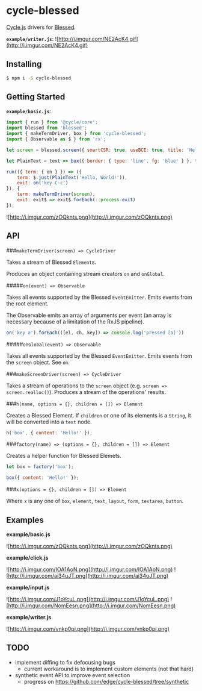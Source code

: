 # cycle-blessed
[Cycle.js](http://cycle.js.org/) drivers for [Blessed](https://github.com/chjj/blessed).

**`example/writer.js`**:
![http://i.imgur.com/NE2AcK4.gif](http://i.imgur.com/NE2AcK4.gif)

## Installing

```sh
$ npm i -S cycle-blessed
```

## Getting Started

**`example/basic.js`**:
```js
import { run } from '@cycle/core';
import blessed from 'blessed';
import { makeTermDriver, box } from 'cycle-blessed';
import { Observable as $ } from 'rx';

let screen = blessed.screen({ smartCSR: true, useBCE: true, title: 'Hello, World!' });

let PlainText = text => box({ border: { type: 'line', fg: 'blue' } }, text);

run(({ term: { on } }) => ({
	term: $.just(PlainText('Hello, World!')),
	exit: on('key C-c')
}), {
	term: makeTermDriver(screen),
	exit: exit$ => exit$.forEach(::process.exit)
});
```

![http://i.imgur.com/zOQknts.png](http://i.imgur.com/zOQknts.png)

## API

###`makeTermDriver(screen) => CycleDriver`

Takes a stream of Blessed `Element`s.

Produces an object containing stream creators `on` and `onGlobal`.

#####`on(event) => Observable`

Takes all events supported by the Blessed `EventEmitter`. Emits events from the root element.

The Observable emits an array of arguments per event (an array is necessary because of a limitation of the RxJS pipeline).

```js
on('key a').forEach(([el, ch, key]) => console.log('pressed [a]'))
```

#####`onGlobal(event) => Observable`

Takes all events supported by the Blessed `EventEmitter`. Emits events from the `screen` object. See `on`.

###`makeScreenDriver(screen) => CycleDriver`

Takes a stream of operations to the `screen` object (e.g. `screen => screen.realloc()`). Produces a stream of the operations' results.

###`h(name, options = {}, children = []) => Element`

Creates a Blessed Element. If `children` or one of its elements is a `String`, it will be converted into a `text` node.

```js
h('box', { content: 'Hello!' });
```

###`factory(name) => (options = {}, children = []) => Element`

Creates a helper function for Blessed Elemets.

```js
let box = factory('box');

box({ content: 'Hello!' });
```

###`x(options = {}, children = []) => Element`

Where `x` is any one of `box`, `element`, `text`, `layout`, `form`, `textarea`, `button`.

## Examples

**example/basic.js**

![http://i.imgur.com/zOQknts.png](http://i.imgur.com/zOQknts.png)

**example/click.js**

![http://i.imgur.com/IOA1AoN.png](http://i.imgur.com/IOA1AoN.png)
![http://i.imgur.com/ai34uJT.png](http://i.imgur.com/ai34uJT.png)

**example/input.js**

![http://i.imgur.com/J1oYcuL.png](http://i.imgur.com/J1oYcuL.png)
![http://i.imgur.com/NomEesn.png](http://i.imgur.com/NomEesn.png)

**example/writer.js**

![http://i.imgur.com/vnkp0pi.png](http://i.imgur.com/vnkp0pi.png)

## TODO
- implement diffing to fix defocusing bugs
  - current workaround is to implement custom elements (not that hard)
- synthetic event API to improve event selection
  - progress on https://github.com/edge/cycle-blessed/tree/synthetic

